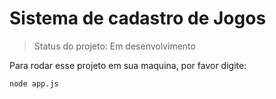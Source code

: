 <h1>Sistema de cadastro de Jogos</h1>

> Status do projeto: Em desenvolvimento

Para rodar esse projeto em sua maquina, por favor digite:

```
node app.js
```
